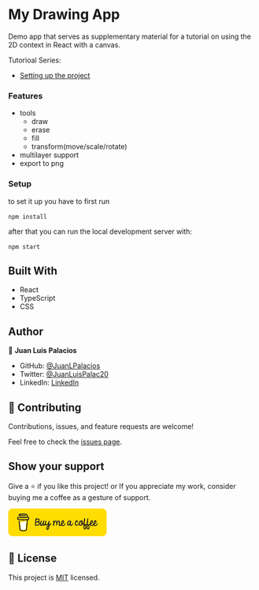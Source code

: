 # My Drawing App

Demo app that serves as supplementary material for a tutorial on using the 2D context in React with a canvas.

Tutorioal Series:
- [Setting up the project](https://medium.com/@juan.luis.palacios.p/creating-a-react-multilayer-drawing-app-part-1-setting-up-the-project-612ecbbadb04)

### Features

- tools
  - draw
  - erase
  - fill
  - transform(move/scale/rotate)
- multilayer support
- export to png

### Setup


to set it up you have to first run 

```
npm install
```

after that you can run the local development server with:
```
npm start
```

## Built With

- React
- TypeScript
- CSS

## Author

👤 **Juan Luis Palacios**

- GitHub: [@JuanLPalacios](https://github.com/JuanLPalacios)
- Twitter: [@JuanLuisPalac20](https://twitter.com/twitterhandle)
- LinkedIn: [LinkedIn](https://www.linkedin.com/in/juan-luis-palacios-p%C3%A9rez-95b39a228/)


## 🤝 Contributing

Contributions, issues, and feature requests are welcome!

Feel free to check the [issues page](../../issues/).

## Show your support

Give a ⭐️ if you like this project!
or If you appreciate my work, consider buying me a coffee as a gesture of support.

[![buy me a coffee](./readme_assets/bmc-button.png)](https://www.buymeacoffee.com/juanluispap)

## 📝 License

This project is [MIT](./MIT.md) licensed.